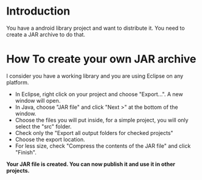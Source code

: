 # Introduction #

You have a android library project and want to distribute it. You need to create a JAR archive to do that.

# How To create your own JAR archive #

I consider you have a working library and you are using Eclipse on any platform.

- In Eclipse, right click on your project and choose "Export...". A new window will open.
- In Java, choose "JAR file" and click "Next >" at the bottom of the window.
- Choose the files you will put inside, for a simple project, you will only select the "src" folder.
- Check only the "Export all output folders for checked projects"
- Choose the export location.
- For less size, check "Compress the contents of the JAR file" and click "Finish".

**Your JAR file is created. You can now publish it and use it in other projects.**